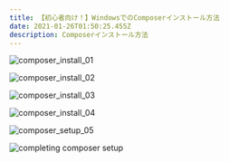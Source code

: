 ```yaml
---
title: 【初心者向け！】WindowsでのComposerインストール方法
date: 2021-01-26T01:50:25.455Z
description: Composerインストール方法
---
```

![](/img/composer1.png "composer_install_01")

![](/img/composer2.png "composer_install_02")

![](/img/composer3.png "composer_install_03")

![](/img/composer4.png "composer_install_04")

![](/img/composer5.png "composer_setup_05")

![completing composer setup](/img/composer6.png "composer_setup_06")